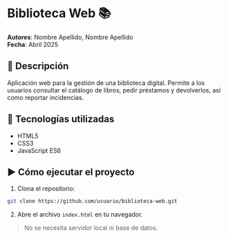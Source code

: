 # Biblioteca Web 📚

**Autores**: Nombre Apellido, Nombre Apellido  
**Fecha**: Abril 2025  

## 📝 Descripción

Aplicación web para la gestión de una biblioteca digital. Permite a los usuarios consultar el catálogo de libros, pedir préstamos y devolverlos, así como reportar incidencias.

## 🧰 Tecnologías utilizadas

- HTML5  
- CSS3  
- JavaScript ES6  

## ▶️ Cómo ejecutar el proyecto

1. Clona el repositorio:
```bash
git clone https://github.com/usuario/biblioteca-web.git
```

2. Abre el archivo `index.html` en tu navegador.

> No se necesita servidor local ni base de datos.

